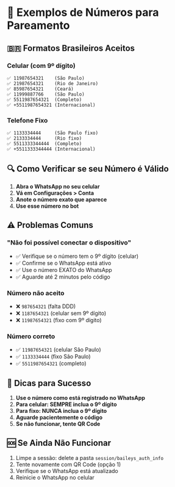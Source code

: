 # 📱 Exemplos de Números para Pareamento

## 🇧🇷 Formatos Brasileiros Aceitos

### Celular (com 9º dígito)
```
✅ 11987654321    (São Paulo)
✅ 21987654321    (Rio de Janeiro)
✅ 85987654321    (Ceará)
✅ 11999887766    (São Paulo)
✅ 5511987654321  (Completo)
✅ +5511987654321 (Internacional)
```

### Telefone Fixo
```
✅ 1133334444     (São Paulo fixo)
✅ 2133334444     (Rio fixo)
✅ 5511333344444  (Completo)
✅ +5511333344444 (Internacional)
```

## 🔍 Como Verificar se seu Número é Válido

1. **Abra o WhatsApp no seu celular**
2. **Vá em Configurações > Conta**
3. **Anote o número exato que aparece**
4. **Use esse número no bot**

## ⚠️ Problemas Comuns

### "Não foi possível conectar o dispositivo"
- ✅ Verifique se o número tem o 9º dígito (celular)
- ✅ Confirme se o WhatsApp está ativo
- ✅ Use o número EXATO do WhatsApp
- ✅ Aguarde até 2 minutos pelo código

### Número não aceito
- ❌ `987654321` (falta DDD)
- ❌ `1187654321` (celular sem 9º dígito)
- ❌ `11987654321` (fixo com 9º dígito)

### Número correto
- ✅ `11987654321` (celular São Paulo)
- ✅ `1133334444` (fixo São Paulo)
- ✅ `5511987654321` (completo)

## 🎯 Dicas para Sucesso

1. **Use o número como está registrado no WhatsApp**
2. **Para celular: SEMPRE inclua o 9º dígito**
3. **Para fixo: NUNCA inclua o 9º dígito**
4. **Aguarde pacientemente o código**
5. **Se não funcionar, tente QR Code**

## 🆘 Se Ainda Não Funcionar

1. Limpe a sessão: delete a pasta `session/baileys_auth_info`
2. Tente novamente com QR Code (opção 1)
3. Verifique se o WhatsApp está atualizado
4. Reinicie o WhatsApp no celular